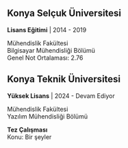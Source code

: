 ## Konya Selçuk Üniversitesi
**Lisans Eğitimi** | 2014 - 2019

Mühendislik Fakültesi  
Bilgisayar Mühendisliği Bölümü  
Genel Not Ortalaması: 2.76



## Konya Teknik Üniversitesi
**Yüksek Lisans** | 2024 - Devam Ediyor

Mühendislik Fakültesi  
Yazılım Mühendisliği Bölümü  

**Tez Çalışması**  
Konu: Bir şeyler